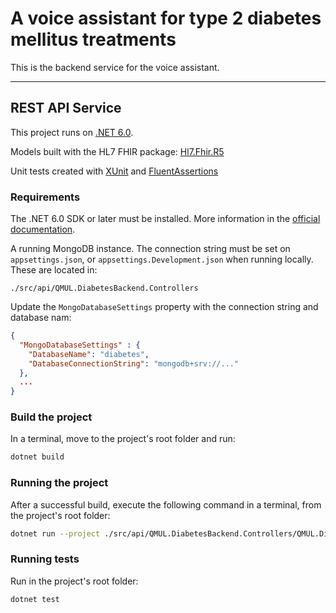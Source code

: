 # A voice assistant for type 2 diabetes mellitus treatments

This is the backend service for the voice assistant.

---

## REST API Service

This project runs on [.NET 6.0](https://dotnet.microsoft.com/en-us/download/dotnet/6.0).

Models built with the HL7 FHIR package: [Hl7.Fhir.R5](https://github.com/FirelyTeam/firely-net-sdk)

Unit tests created with [XUnit](https://xunit.net) and [FluentAssertions](https://fluentassertions.com)

### Requirements

The .NET 6.0 SDK or later must be installed. More information in the [official documentation](https://docs.microsoft.com/en-us/dotnet/core/install/windows?tabs=net60).

A running MongoDB instance. The connection string must be set on `appsettings.json`, or `appsettings.Development.json` when running locally. These are located in:

```
./src/api/QMUL.DiabetesBackend.Controllers
```

Update the `MongoDatabaseSettings` property with the connection string and database nam:

```json
{
  "MongoDatabaseSettings" : {
    "DatabaseName": "diabetes",
    "DatabaseConnectionString": "mongodb+srv://..."
  },
  ...
}

```

### Build the project

In a terminal, move to the project's root folder and run:

```bash
dotnet build
```

### Running the project

After a successful build, execute the following command in a terminal, from the project's root folder:

```bash
dotnet run --project ./src/api/QMUL.DiabetesBackend.Controllers/QMUL.DiabetesBackend.Controllers.csproj
```

### Running tests

Run in the project's root folder:

```bash
dotnet test
```
